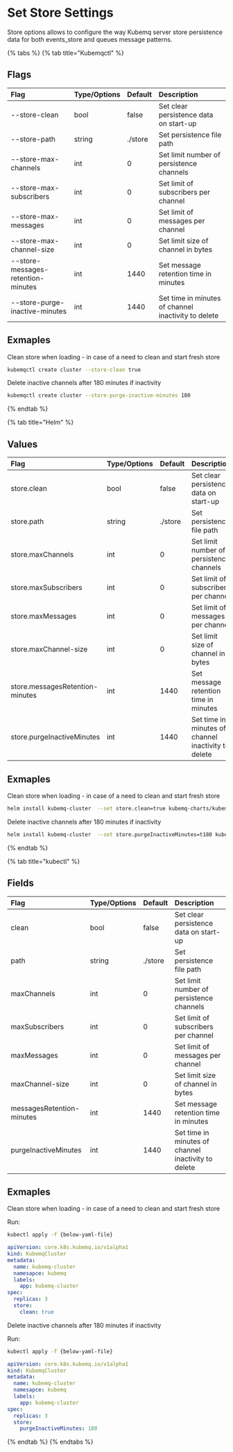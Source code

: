 # Set Store Settings

Store options allows to configure the way Kubemq server store persistence data for both events\_store and queues message patterns.

{% tabs %}
{% tab title="Kubemqctl" %}
## Flags

| Flag | Type/Options | Default | Description |
| :--- | :--- | :--- | :--- |
| --store-clean | bool | false | Set clear persistence data on start-up |
| --store-path | string | ./store | Set persistence file path |
| --store-max-channels | int | 0 | Set limit number of persistence channels |
| --store-max-subscribers | int | 0 | Set limit of subscribers per channel |
| --store-max-messages | int | 0 | Set limit of messages per channel |
| --store-max-channel-size | int | 0 | Set limit size of channel in bytes |
| --store-messages-retention-minutes | int | 1440 | Set message retention time in minutes |
| --store-purge-inactive-minutes | int | 1440 | Set time in minutes of channel inactivity to delete |

## Exmaples

Clean store when loading - in case of a need to clean and start fresh store

```bash
kubemqctl create cluster --store-clean true
```

Delete inactive channels after 180 minutes if inactivity

```bash
kubemqctl create cluster --store-purge-inactive-minutes 180
```
{% endtab %}

{% tab title="Helm" %}
## Values

| Flag | Type/Options | Default | Description |
| :--- | :--- | :--- | :--- |
| store.clean | bool | false | Set clear persistence data on start-up |
| store.path | string | ./store | Set persistence file path |
| store.maxChannels | int | 0 | Set limit number of persistence channels |
| store.maxSubscribers | int | 0 | Set limit of subscribers per channel |
| store.maxMessages | int | 0 | Set limit of messages per channel |
| store.maxChannel-size | int | 0 | Set limit size of channel in bytes |
| store.messagesRetention-minutes | int | 1440 | Set message retention time in minutes |
| store.purgeInactiveMinutes | int | 1440 | Set time in minutes of channel inactivity to delete |

## Exmaples

Clean store when loading - in case of a need to clean and start fresh store

```bash
helm install kubemq-cluster  --set store.clean=true kubemq-charts/kubemq
```

Delete inactive channels after 180 minutes if inactivity

```bash
helm install kubemq-cluster  --set store.purgeInactiveMinutes=t180 kubemq-charts/kubemq
```
{% endtab %}

{% tab title="kubectl" %}
## Fields

| Flag | Type/Options | Default | Description |
| :--- | :--- | :--- | :--- |
| clean | bool | false | Set clear persistence data on start-up |
| path | string | ./store | Set persistence file path |
| maxChannels | int | 0 | Set limit number of persistence channels |
| maxSubscribers | int | 0 | Set limit of subscribers per channel |
| maxMessages | int | 0 | Set limit of messages per channel |
| maxChannel-size | int | 0 | Set limit size of channel in bytes |
| messagesRetention-minutes | int | 1440 | Set message retention time in minutes |
| purgeInactiveMinutes | int | 1440 | Set time in minutes of channel inactivity to delete |

## Exmaples

Clean store when loading - in case of a need to clean and start fresh store

Run:

```bash
kubectl apply -f {below-yaml-file}
```

```yaml
apiVersion: core.k8s.kubemq.io/v1alpha1
kind: KubemqCluster
metadata:
  name: kubemq-cluster
  namesapce: kubemq
  labels:
    app: kubemq-cluster
spec:
  replicas: 3
  store:
    clean: true
```

Delete inactive channels after 180 minutes if inactivity

Run:

```bash
kubectl apply -f {below-yaml-file}
```

```yaml
apiVersion: core.k8s.kubemq.io/v1alpha1
kind: KubemqCluster
metadata:
  name: kubemq-cluster
  namesapce: kubemq
  labels:
    app: kubemq-cluster
spec:
  replicas: 3
  store:
    purgeInactiveMinutes: 180
```
{% endtab %}
{% endtabs %}

